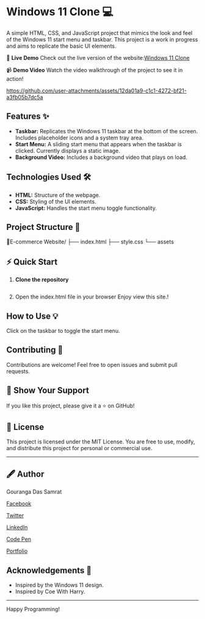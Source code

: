 # Windows 11 Clone 💻

A simple HTML, CSS, and JavaScript project that mimics the look and feel of the Windows 11 start menu and taskbar.  This project is a work in progress and aims to replicate the basic UI elements.

🌟 **Live Demo**
Check out the live version of the website:[Windows 11 Clone]()

📹 **Demo Video**
Watch the video walkthrough of the project to see it in action!

https://github.com/user-attachments/assets/12da01a9-c1c1-4272-bf21-a3fb05b7dc5a



## Features ✨

*   **Taskbar:** Replicates the Windows 11 taskbar at the bottom of the screen. Includes placeholder icons and a system tray area.
*   **Start Menu:**  A sliding start menu that appears when the taskbar is clicked.  Currently displays a static image.
*   **Background Video:** Includes a background video that plays on load.

## Technologies Used 🛠️

*   **HTML:**  Structure of the webpage.
*   **CSS:** Styling of the UI elements.
*   **JavaScript:**  Handles the start menu toggle functionality.
## Project Structure 📁

📂E-commerce Website/
├── index.html
├── style.css
└── assets


## ⚡ Quick Start
1. **Clone the repository**
   ```bash


2. Open the index.html file in your browser
Enjoy view this site.!

## How to Use 💡

Click on the taskbar to toggle the start menu.



## Contributing 🙌

Contributions are welcome! Feel free to open issues and submit pull requests.


## 🌟 Show Your Support

If you like this project, please give it a ⭐ on GitHub!


## 📜 License

This project is licensed under the MIT License. You are free to use, modify, and distribute this project for personal or commercial use.


---

## 🖋️ Author

Gouranga Das Samrat

[Facebook](https://www.facebook.com/gourangadassamrat)

[Twitter](https://x.com/gouranga_khulna)

[LinkedIn](https://bd.linkedin.com/in/gouranga-das-samrat-330311294)

[Code Pen](https://codepen.io/gouranga-das-samrat)

[Portfolio](https://gourangadassamrat.my.canva.site/)

## Acknowledgements 🙏

*   Inspired by the Windows 11 design.
*   Inspired by Coe With Harry.
---
Happy Programming!
